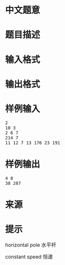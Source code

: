 

# 中文题意



# 题目描述



# 输入格式



# 输出格式



# 样例输入


<pre class="sio">2
10 3
2 6 7
214 7
11 12 7 13 176 23 191
</pre>

# 样例输出


<pre class="sio">4 8
38 207
</pre>

# 来源



# 提示


<p>
<span style="font-size:16px;">horizontal pole 水平杆</span> 
</p>
<p>
<span style="font-size:16px;">constant speed 恒速</span> 
</p>
